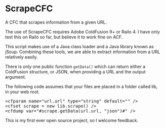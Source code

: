 ScrapeCFC
=========

A CFC that scrapes information from a given URL.

The use of ScrapeCFC requires Adobe ColdFusion 9+ or Railo 4. I have only test this on Railo so far, but believe it to work fine on ACF.

This script makes use of a Java class loader and a Java library known as jSoup. Combining these tools, we are able to extract information from a URL relatively easily.

There is only one public function <code>getData()</code> which can return either a ColdFusion structure, or JSON, when providing a URL and the output argument.

The following code assumes that your files are placed in a folder called lib, in your web root.

<pre>
&lt;cfparam name="url.url" type="string" default="" /&gt;
&lt;cfset scrape = new lib.scrape() /&gt;
&lt;cfdump var="#scrape.getData(url.url, "json")#" /&gt;
</pre>

This is my first ever open source project, so I welcome feedback.
